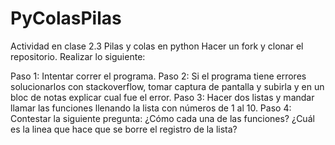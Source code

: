 # PyColasPilas

Actividad en clase 2.3 Pilas y colas en python
Hacer un fork y clonar el repositorio. Realizar lo siguiente:

Paso 1: Intentar correr el programa.
Paso 2: Si el programa tiene errores solucionarlos con stackoverflow, tomar captura de pantalla y subirla y en un bloc de notas explicar cual fue el error.
Paso 3: Hacer dos listas y mandar llamar las funciones llenando la lista con números de 1 al 10.
Paso 4: Contestar la siguiente pregunta: ¿Cómo cada una de las funciones? ¿Cuál es la linea que hace que se borre el registro de la lista?
